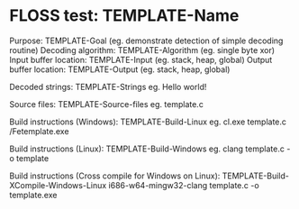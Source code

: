 # FLOSS test: TEMPLATE-Name

Purpose: TEMPLATE-Goal (eg. demonstrate detection of simple decoding routine)
Decoding algorithm: TEMPLATE-Algorithm (eg. single byte xor)
Input buffer location: TEMPLATE-Input (eg. stack, heap, global)
Output buffer location: TEMPLATE-Output (eg. stack, heap, global)

Decoded strings:
TEMPLATE-Strings
eg. Hello world!

Source files:
TEMPLATE-Source-files
eg. template.c

Build instructions (Windows):
TEMPLATE-Build-Linux
eg. cl.exe template.c /Fetemplate.exe

Build instructions (Linux):
TEMPLATE-Build-Windows
eg. clang template.c -o template

Build instructions (Cross compile for Windows on Linux):
TEMPLATE-Build-XCompile-Windows-Linux
i686-w64-mingw32-clang template.c -o template.exe
